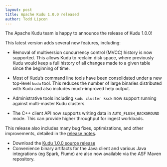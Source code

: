 ```yaml
---
layout: post
title: Apache Kudu 1.0.0 released
author: Todd Lipcon
---
```


The Apache Kudu team is happy to announce the release of Kudu 1.0.0!

This latest version adds several new features, including:

<!--more-->

- Removal of multiversion concurrency control (MVCC) history is now supported.
This allows Kudu to reclaim disk space, where previously Kudu would keep a full
history of all changes made to a given table since the beginning of time.

- Most of Kudu’s command line tools have been consolidated under a new
top-level `kudu` tool. This reduces the number of large binaries distributed
with Kudu and also includes much-improved help output.

- Administrative tools including `kudu cluster ksck` now support running
against multi-master Kudu clusters.

- The C++ client API now supports writing data in `AUTO_FLUSH_BACKGROUND` mode.
This can provide higher throughput for ingest workloads.

This release also includes many bug fixes, optimizations, and other
improvements, detailed in the [release notes](/releases/1.0.0/docs/release_notes.html).

* Download the [Kudu 1.0.0 source release](/releases/1.0.0/)
* Convenience binary artifacts for the Java client and various Java
integrations (eg Spark, Flume) are also now available via the ASF Maven
repository.
